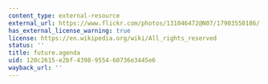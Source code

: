 ```yaml
---
content_type: external-resource
external_url: https://www.flickr.com/photos/131046472@N07/17903550186/
has_external_license_warning: true
license: https://en.wikipedia.org/wiki/All_rights_reserved
status: ''
title: future.agenda
uid: 120c2615-e2bf-4398-9554-60736e3445e6
wayback_url: ''
---
```

